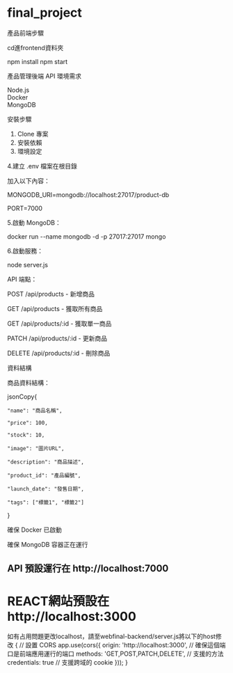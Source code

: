 # final_project

產品前端步驟

cd進frontend資料夾

npm install
npm start

產品管理後端 API 環境需求

Node.js  
Docker  
MongoDB  

安裝步驟

1. Clone 專案
2. 安裝依賴
3. 環境設定  

4.建立 .env 檔案在根目錄  

加入以下內容：

MONGODB_URI=mongodb://localhost:27017/product-db

PORT=7000

5.啟動 MongoDB：

docker run --name mongodb -d -p 27017:27017 mongo

6.啟動服務：

node server.js

API 端點：

POST /api/products - 新增商品

GET /api/products - 獲取所有商品

GET /api/products/:id - 獲取單一商品

PATCH /api/products/:id - 更新商品

DELETE /api/products/:id - 刪除商品

資料結構

商品資料結構：

jsonCopy{

    "name": "商品名稱",
    
    "price": 100,
    
    "stock": 10,
    
    "image": "圖片URL",
    
    "description": "商品描述",
    
    "product_id": "產品編號",
    
    "launch_date": "發售日期",
    
    "tags": ["標籤1", "標籤2"]
    
}

確保 Docker 已啟動

確保 MongoDB 容器正在運行

## API 預設運行在 http://localhost:7000

# REACT網站預設在http://localhost:3000
如有占用問題更改localhost，請至webfinal-backend/server.js將以下的host修改
{
// 設置 CORS
app.use(cors({
  origin: 'http://localhost:3000',  // 確保這個端口是前端應用運行的端口
  methods: 'GET,POST,PATCH,DELETE',  // 支援的方法
  credentials: true  // 支援跨域的 cookie
}));
}
